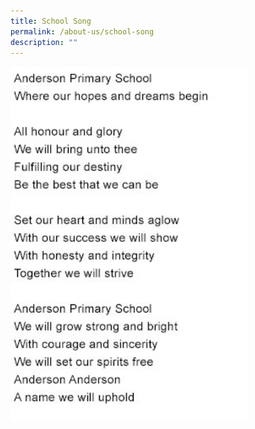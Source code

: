 ```yaml
---
title: School Song
permalink: /about-us/school-song
description: ""
---
```

<img src="/images/schoolsonglyrics.jpg" 
     style="width:75%">
